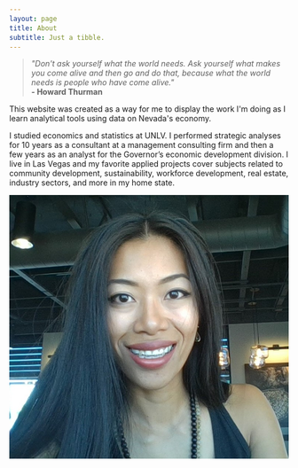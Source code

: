 ```yaml
---
layout: page
title: About
subtitle: Just a tibble.
---
```


>_"Don't ask yourself what the world needs. Ask yourself what makes you come alive and then go and do that, because what the world needs is people who have come alive."_  
                        **- Howard Thurman**

This website was created as a way for me to display the work I'm doing as I learn analytical tools using data on Nevada's economy.

I studied economics and statistics at UNLV. I performed strategic analyses for 10 years as a consultant at a management consulting firm and then a few years as an analyst for the Governor’s economic development division. I live in Las Vegas and my favorite applied projects cover subjects related to community development, sustainability, workforce development, real estate, industry sectors, and more in my home state.

![mg-img](img/mariaguideng-img.jpg)
